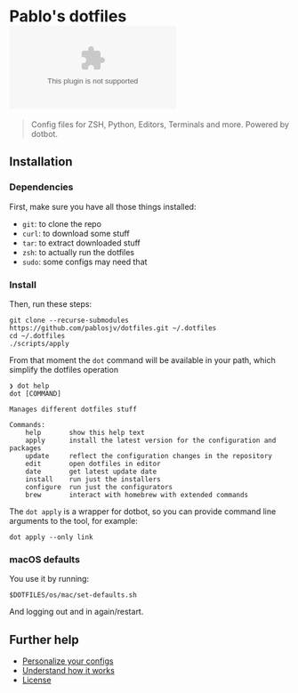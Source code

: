 # Pablo's dotfiles ![GitHub last commit](https://img.shields.io/github/last-commit/pablosjv/pablosanjose.com?style=flat-square)

> Config files for ZSH, Python, Editors, Terminals and more. Powered by dotbot.

## Installation

### Dependencies

First, make sure you have all those things installed:

- `git`: to clone the repo
- `curl`: to download some stuff
- `tar`: to extract downloaded stuff
- `zsh`: to actually run the dotfiles
- `sudo`: some configs may need that

### Install

Then, run these steps:

```console
git clone --recurse-submodules https://github.com/pablosjv/dotfiles.git ~/.dotfiles
cd ~/.dotfiles
./scripts/apply
```

From that moment the `dot` command will be available in your path, which simplify the dotfiles operation

```console
❯ dot help
dot [COMMAND]

Manages different dotfiles stuff

Commands:
    help       show this help text
    apply      install the latest version for the configuration and packages
    update     reflect the configuration changes in the repository
    edit       open dotfiles in editor
    date       get latest update date
    install    run just the installers
    configure  run just the configurators
    brew       interact with homebrew with extended commands
```

The `dot apply` is a wrapper for dotbot, so you can provide command line arguments to the tool, for example:

```console
dot apply --only link
```

### macOS defaults

You use it by running:

```console
$DOTFILES/os/mac/set-defaults.sh
```

And logging out and in again/restart.

## Further help

- [Personalize your configs](/docs/PERSONALIZATION.md)
- [Understand how it works](/docs/PHILOSOPHY.md)
- [License](/LICENSE.md)

